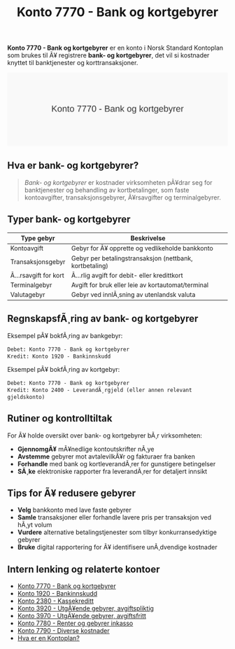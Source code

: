 ﻿---
title: "Konto 7770 - Bank og kortgebyrer"
meta_title: "7770-bank-og-kortgebyrer"
meta_description: '**Konto 7770 - Bank og kortgebyrer** er en konto i Norsk Standard Kontoplan som brukes til Ã¥ registrere **bank- og kortgebyrer**, det vil si kostnader knyttet ...'
slug: 7770-bank-og-kortgebyrer
type: blog
layout: pages/single
---

**Konto 7770 - Bank og kortgebyrer** er en konto i Norsk Standard Kontoplan som brukes til Ã¥ registrere **bank- og kortgebyrer**, det vil si kostnader knyttet til banktjenester og korttransaksjoner.

![Illustrasjon av konto 7770 Bank og kortgebyrer](7770-bank-og-kortgebyrer-image.svg)

## Hva er bank- og kortgebyrer?

>*Bank- og kortgebyrer* er kostnader virksomheten pÃ¥drar seg for banktjenester og behandling av kortbetalinger, som faste kontoavgifter, transaksjonsgebyrer, Ã¥rsavgifter og terminalgebyrer.

## Typer bank- og kortgebyrer

| Type gebyr            | Beskrivelse                                                        |
|-----------------------|--------------------------------------------------------------------|
| Kontoavgift           | Gebyr for Ã¥ opprette og vedlikeholde bankkonto                     |
| Transaksjonsgebyr     | Gebyr per betalingstransaksjon (nettbank, kortbetaling)            |
| Ã…rsavgift for kort    | Ã…rlig avgift for debit- eller kredittkort                          |
| Terminalgebyr         | Avgift for bruk eller leie av kortautomat/terminal                 |
| Valutagebyr           | Gebyr ved innlÃ¸sning av utenlandsk valuta                          |

## RegnskapsfÃ¸ring av bank- og kortgebyrer

Eksempel pÃ¥ bokfÃ¸ring av bankgebyr:

```plaintext
Debet: Konto 7770 - Bank og kortgebyrer
Kredit: Konto 1920 - Bankinnskudd
```

Eksempel pÃ¥ bokfÃ¸ring av kortgebyr:

```plaintext
Debet: Konto 7770 - Bank og kortgebyrer
Kredit: Konto 2400 - LeverandÃ¸rgjeld (eller annen relevant gjeldskonto)
```

## Rutiner og kontrolltiltak

For Ã¥ holde oversikt over bank- og kortgebyrer bÃ¸r virksomheten:
* **GjennomgÃ¥** mÃ¥nedlige kontoutskrifter nÃ¸ye
* **Avstemme** gebyrer mot avtalevilkÃ¥r og fakturaer fra banken
* **Forhandle** med bank og kortleverandÃ¸rer for gunstigere betingelser
* **SÃ¸ke** elektroniske rapporter fra leverandÃ¸rer for detaljert innsikt

## Tips for Ã¥ redusere gebyrer

* **Velg** bankkonto med lave faste gebyrer
* **Samle** transaksjoner eller forhandle lavere pris per transaksjon ved hÃ¸yt volum
* **Vurdere** alternative betalingstjenester som tilbyr konkurransedyktige gebyrer
* **Bruke** digital rapportering for Ã¥ identifisere unÃ¸dvendige kostnader

## Intern lenking og relaterte kontoer

* [Konto 7770 - Bank og kortgebyrer](/blogs/kontoplan/7770-bank-og-kortgebyrer "Konto 7770 - Bank og kortgebyrer")
* [Konto 1920 - Bankinnskudd](/blogs/kontoplan/1920-bankinnskudd "Konto 1920 - Bankinnskudd")
* [Konto 2380 - Kassekreditt](/blogs/kontoplan/2380-kassekreditt "Konto 2380 - Kassekreditt")
* [Konto 3920 - UtgÃ¥ende gebyrer, avgiftspliktig](/blogs/kontoplan/3920-utgaende-gebyrer-avgiftspliktig "Konto 3920 - UtgÃ¥ende gebyrer, avgiftspliktig")
* [Konto 3970 - UtgÃ¥ende gebyrer, avgiftsfritt](/blogs/kontoplan/3970-utgaende-gebyrer-avgiftsfritt "Konto 3970 - UtgÃ¥ende gebyrer, avgiftsfritt")
* [Konto 7780 - Renter og gebyrer inkasso](/blogs/kontoplan/7780-renter-og-gebyrer-inkasso "Konto 7780 - Renter og gebyrer inkasso: RegnskapsfÃ¸ring av renter og gebyrer ved inkasso")
* [Konto 7790 - Diverse kostnader](/blogs/kontoplan/7790-diverse-kostnader "Konto 7790 - Diverse kostnader: Registrering av diverse kostnader i Norsk Standard Kontoplan")
* [Hva er en Kontoplan?](/blogs/regnskap/hva-er-kontoplan "Hva er en Kontoplan? Komplett Guide til Kontoplaner i Norsk Regnskap")

